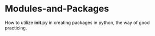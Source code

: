 # Modules-and-Packages
How to utilize __init__.py in creating packages in python, the way of good practicing.
